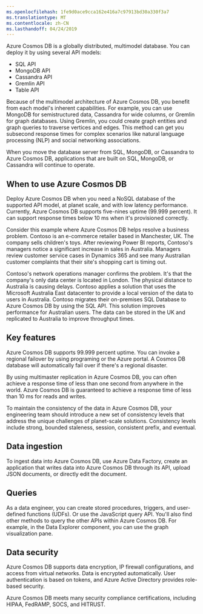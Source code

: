 ```yaml
---
ms.openlocfilehash: 1fe9d0ace9cca162e416a7c97913bd30a330f3a7
ms.translationtype: MT
ms.contentlocale: zh-CN
ms.lasthandoff: 04/24/2019
---
```

Azure Cosmos DB is a globally distributed, multimodel database. You can deploy it by using  several API models:

- SQL API
- MongoDB API
- Cassandra API
- Gremlin API
- Table API

Because of the multimodel architecture of Azure Cosmos DB, you benefit from each model's inherent capabilities. For example, you can use MongoDB for semistructured data, Cassandra for wide columns, or Gremlin for graph databases. Using Gremlin, you could create graph entities and graph queries to traverse vertices and edges. This method can get you subsecond response times for complex scenarios like natural language processing (NLP) and social networking associations. 

When you move the database server from SQL, MongoDB, or Cassandra to Azure Cosmos DB, applications that are built on SQL, MongoDB, or Cassandra will continue to operate.

## <a name="when-to-use-azure-cosmos-db"></a>When to use Azure Cosmos DB

Deploy Azure Cosmos DB when you need a NoSQL database of the supported API model, at planet scale, and with low latency performance. Currently, Azure Cosmos DB supports five-nines uptime (99.999 percent). It can support response times below 10 ms when it's provisioned correctly.

Consider this example where Azure Cosmos DB helps resolve a business problem. Contoso is an e-commerce retailer based in Manchester, UK. The company sells children's toys. After reviewing Power BI reports, Contoso's managers notice a significant increase in sales in Australia. Managers review customer service cases in Dynamics 365 and see many Australian customer complaints that their site's shopping cart is timing out.

Contoso's network operations manager confirms the problem. It's that the company's only data center is located in London. The physical distance to Australia is causing delays. Contoso applies a solution that uses the Microsoft Australia East datacenter to provide a local version of the data to users in Australia. Contoso migrates their on-premises SQL Database to Azure Cosmos DB by using the SQL API. This solution improves performance for Australian users. The data can be stored in the UK and replicated to Australia to improve throughput times.

## <a name="key-features"></a>Key features

Azure Cosmos DB supports 99.999 percent uptime. You can invoke a regional failover by using programing or the Azure portal. A Cosmos DB database will automatically fail over if there's a regional disaster. 

By using multimaster replication in Azure Cosmos DB, you can often achieve a response time of less than one second from anywhere in the world. Azure Cosmos DB is guaranteed to achieve a response time of less than 10 ms for reads and writes.

To maintain the consistency of the data in Azure Cosmos DB, your engineering team should introduce a new set of consistency levels that address the unique challenges of planet-scale solutions. Consistency levels include strong, bounded staleness, session, consistent prefix, and eventual.

## <a name="data-ingestion"></a>Data ingestion

To ingest data into Azure Cosmos DB, use Azure Data Factory, create an application that writes data into Azure Cosmos DB through its API, upload JSON documents, or directly edit the document.

## <a name="queries"></a>Queries

As a data engineer, you can create stored procedures, triggers, and user-defined functions (UDFs). Or use the JavaScript query API. You'll also find other methods to query the other APIs within Azure Cosmos DB. For example, in the Data Explorer component, you can use the graph visualization pane.

## <a name="data-security"></a>Data security

Azure Cosmos DB supports data encryption, IP firewall configurations, and access from virtual networks. Data is encrypted automatically. User authentication is based on tokens, and Azure Active Directory provides role-based security. 

Azure Cosmos DB meets many security compliance certifications, including HIPAA, FedRAMP, SOCS, and HITRUST.